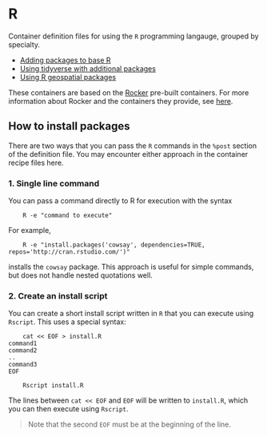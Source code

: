 # R

Container definition files for using the `R` programming langauge, grouped 
by specialty.

- [Adding packages to base R](base-r)
- [Using tidyverse with additional packages](tidyverse)
- [Using R geospatial packages](geospatial)

These containers are based on the [Rocker](https://rocker-project.org/) pre-built containers. 
For more information about Rocker and the containers they provide, 
see [here](https://rocker-project.org/images/).

## How to install packages

There are two ways that you can pass the `R` commands in the `%post` section
of the definition file.
You may encounter either approach in the container recipe files here.

### 1. Single line command

You can pass a command directly to R for execution with the syntax

```
    R -e "command to execute"
```

For example,

```
    R -e "install.packages('cowsay', dependencies=TRUE, repos='http://cran.rstudio.com/')"
```

installs the `cowsay` package. 
This approach is useful for simple commands, but does not handle nested quotations well.

### 2. Create an install script

You can create a short install script written in `R` that you can execute
using `Rscript`.
This uses a special syntax:

```
    cat << EOF > install.R
command1
command2
..
command3
EOF

    Rscript install.R
```

The lines between `cat << EOF` and `EOF` will be written to `install.R`, which you
can then execute using `Rscript`.

> Note that the second `EOF` must be at the beginning of the line.
